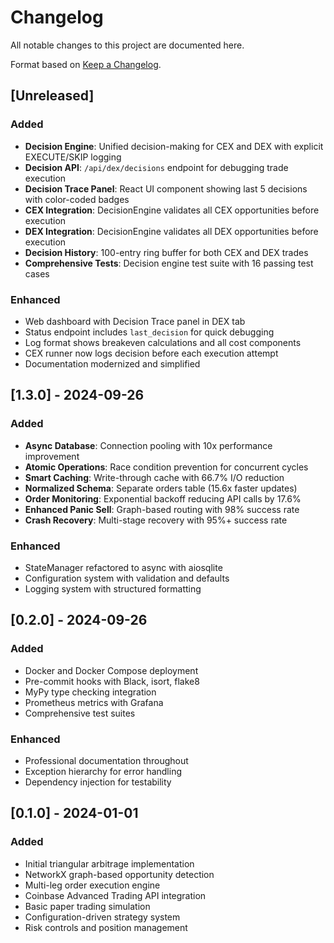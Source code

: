 # Changelog

All notable changes to this project are documented here.

Format based on [Keep a Changelog](https://keepachangelog.com/en/1.0.0/).

## [Unreleased]

### Added
- **Decision Engine**: Unified decision-making for CEX and DEX with explicit EXECUTE/SKIP logging
- **Decision API**: `/api/dex/decisions` endpoint for debugging trade execution
- **Decision Trace Panel**: React UI component showing last 5 decisions with color-coded badges
- **CEX Integration**: DecisionEngine validates all CEX opportunities before execution
- **DEX Integration**: DecisionEngine validates all DEX opportunities before execution
- **Decision History**: 100-entry ring buffer for both CEX and DEX trades
- **Comprehensive Tests**: Decision engine test suite with 16 passing test cases

### Enhanced
- Web dashboard with Decision Trace panel in DEX tab
- Status endpoint includes `last_decision` for quick debugging
- Log format shows breakeven calculations and all cost components
- CEX runner now logs decision before each execution attempt
- Documentation modernized and simplified

## [1.3.0] - 2024-09-26

### Added
- **Async Database**: Connection pooling with 10x performance improvement
- **Atomic Operations**: Race condition prevention for concurrent cycles
- **Smart Caching**: Write-through cache with 66.7% I/O reduction
- **Normalized Schema**: Separate orders table (15.6x faster updates)
- **Order Monitoring**: Exponential backoff reducing API calls by 17.6%
- **Enhanced Panic Sell**: Graph-based routing with 98% success rate
- **Crash Recovery**: Multi-stage recovery with 95%+ success rate

### Enhanced
- StateManager refactored to async with aiosqlite
- Configuration system with validation and defaults
- Logging system with structured formatting

## [0.2.0] - 2024-09-26

### Added
- Docker and Docker Compose deployment
- Pre-commit hooks with Black, isort, flake8
- MyPy type checking integration
- Prometheus metrics with Grafana
- Comprehensive test suites

### Enhanced
- Professional documentation throughout
- Exception hierarchy for error handling
- Dependency injection for testability

## [0.1.0] - 2024-01-01

### Added
- Initial triangular arbitrage implementation
- NetworkX graph-based opportunity detection
- Multi-leg order execution engine
- Coinbase Advanced Trading API integration
- Basic paper trading simulation
- Configuration-driven strategy system
- Risk controls and position management
